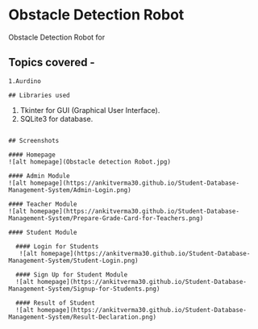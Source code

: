 # Obstacle Detection Robot
Obstacle Detection Robot for 

## Topics covered -
```
1.Aurdino 

## Libraries used
```
1. Tkinter for GUI (Graphical User Interface).
2. SQLite3 for database.
```

## Screenshots

#### Homepage
![alt homepage](Obstacle detection Robot.jpg)

#### Admin Module
![alt homepage](https://ankitverma30.github.io/Student-Database-Management-System/Admin-Login.png)

#### Teacher Module
![alt homepage](https://ankitverma30.github.io/Student-Database-Management-System/Prepare-Grade-Card-for-Teachers.png)

#### Student Module
  
  #### Login for Students
   ![alt homepage](https://ankitverma30.github.io/Student-Database-Management-System/Student-Login.png)
  
  #### Sign Up for Student Module
  ![alt homepage](https://ankitverma30.github.io/Student-Database-Management-System/Signup-for-Students.png)
  
  #### Result of Student 
  ![alt homepage](https://ankitverma30.github.io/Student-Database-Management-System/Result-Declaration.png)
  
